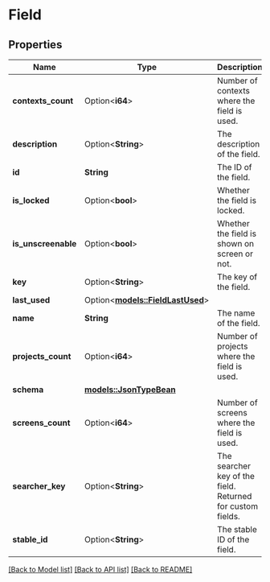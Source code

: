 # Field

## Properties

Name | Type | Description | Notes
------------ | ------------- | ------------- | -------------
**contexts_count** | Option<**i64**> | Number of contexts where the field is used. | [optional]
**description** | Option<**String**> | The description of the field. | [optional]
**id** | **String** | The ID of the field. | 
**is_locked** | Option<**bool**> | Whether the field is locked. | [optional]
**is_unscreenable** | Option<**bool**> | Whether the field is shown on screen or not. | [optional]
**key** | Option<**String**> | The key of the field. | [optional]
**last_used** | Option<[**models::FieldLastUsed**](FieldLastUsed.md)> |  | [optional]
**name** | **String** | The name of the field. | 
**projects_count** | Option<**i64**> | Number of projects where the field is used. | [optional]
**schema** | [**models::JsonTypeBean**](JsonTypeBean.md) |  | 
**screens_count** | Option<**i64**> | Number of screens where the field is used. | [optional]
**searcher_key** | Option<**String**> | The searcher key of the field. Returned for custom fields. | [optional]
**stable_id** | Option<**String**> | The stable ID of the field. | [optional]

[[Back to Model list]](../README.md#documentation-for-models) [[Back to API list]](../README.md#documentation-for-api-endpoints) [[Back to README]](../README.md)


